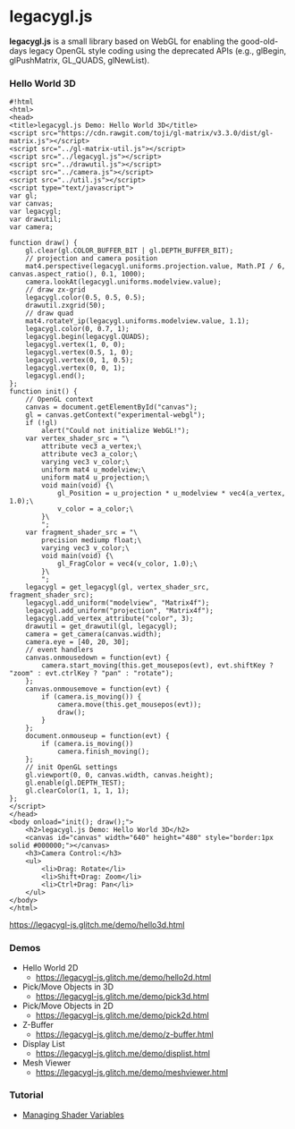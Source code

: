 # legacygl.js #

**legacygl.js** is a small library based on WebGL for enabling the good-old-days legacy 
OpenGL style coding using the deprecated APIs (e.g., glBegin, glPushMatrix, GL_QUADS, glNewList).

### Hello World 3D ###

```
#!html
<html>
<head>
<title>legacygl.js Demo: Hello World 3D</title>
<script src="https://cdn.rawgit.com/toji/gl-matrix/v3.3.0/dist/gl-matrix.js"></script>
<script src="../gl-matrix-util.js"></script>
<script src="../legacygl.js"></script>
<script src="../drawutil.js"></script>
<script src="../camera.js"></script>
<script src="../util.js"></script>
<script type="text/javascript">
var gl;
var canvas;
var legacygl;
var drawutil;
var camera;

function draw() {
    gl.clear(gl.COLOR_BUFFER_BIT | gl.DEPTH_BUFFER_BIT);
    // projection and camera position
    mat4.perspective(legacygl.uniforms.projection.value, Math.PI / 6, canvas.aspect_ratio(), 0.1, 1000);
    camera.lookAt(legacygl.uniforms.modelview.value);
    // draw zx-grid
    legacygl.color(0.5, 0.5, 0.5);
    drawutil.zxgrid(50);
    // draw quad
    mat4.rotateY_ip(legacygl.uniforms.modelview.value, 1.1);
    legacygl.color(0, 0.7, 1);
    legacygl.begin(legacygl.QUADS);
    legacygl.vertex(1, 0, 0);
    legacygl.vertex(0.5, 1, 0);
    legacygl.vertex(0, 1, 0.5);
    legacygl.vertex(0, 0, 1);
    legacygl.end();
};
function init() {
    // OpenGL context
    canvas = document.getElementById("canvas");
    gl = canvas.getContext("experimental-webgl");
    if (!gl)
        alert("Could not initialize WebGL!");
    var vertex_shader_src = "\
        attribute vec3 a_vertex;\
        attribute vec3 a_color;\
        varying vec3 v_color;\
        uniform mat4 u_modelview;\
        uniform mat4 u_projection;\
        void main(void) {\
            gl_Position = u_projection * u_modelview * vec4(a_vertex, 1.0);\
            v_color = a_color;\
        }\
        ";
    var fragment_shader_src = "\
        precision mediump float;\
        varying vec3 v_color;\
        void main(void) {\
            gl_FragColor = vec4(v_color, 1.0);\
        }\
        ";
    legacygl = get_legacygl(gl, vertex_shader_src, fragment_shader_src);
    legacygl.add_uniform("modelview", "Matrix4f");
    legacygl.add_uniform("projection", "Matrix4f");
    legacygl.add_vertex_attribute("color", 3);
    drawutil = get_drawutil(gl, legacygl);
    camera = get_camera(canvas.width);
    camera.eye = [40, 20, 30];
    // event handlers
    canvas.onmousedown = function(evt) {
        camera.start_moving(this.get_mousepos(evt), evt.shiftKey ? "zoom" : evt.ctrlKey ? "pan" : "rotate");
    };
    canvas.onmousemove = function(evt) {
        if (camera.is_moving()) {
            camera.move(this.get_mousepos(evt));
            draw();
        }
    };
    document.onmouseup = function(evt) {
        if (camera.is_moving())
            camera.finish_moving();
    };
    // init OpenGL settings
    gl.viewport(0, 0, canvas.width, canvas.height);
    gl.enable(gl.DEPTH_TEST);
    gl.clearColor(1, 1, 1, 1);
};
</script>
</head>
<body onload="init(); draw();">
    <h2>legacygl.js Demo: Hello World 3D</h2>
    <canvas id="canvas" width="640" height="480" style="border:1px solid #000000;"></canvas>
    <h3>Camera Control:</h3>
    <ul>
        <li>Drag: Rotate</li>
        <li>Shift+Drag: Zoom</li>
        <li>Ctrl+Drag: Pan</li>
    </ul>
</body>
</html>
```
https://legacygl-js.glitch.me/demo/hello3d.html

### Demos ###
- Hello World 2D
    - https://legacygl-js.glitch.me/demo/hello2d.html
- Pick/Move Objects in 3D
    - https://legacygl-js.glitch.me/demo/pick3d.html
- Pick/Move Objects in 2D
    - https://legacygl-js.glitch.me/demo/pick2d.html
- Z-Buffer
    - https://legacygl-js.glitch.me/demo/z-buffer.html
- Display List
    - https://legacygl-js.glitch.me/demo/displist.html
- Mesh Viewer
    - https://legacygl-js.glitch.me/demo/meshviewer.html

### Tutorial ###
- [Managing Shader Variables](https://bitbucket.org/kenshi84/legacygl.js/src/6f180a007849e7d3412f68d9d351e7cee96507ce/doc/tutorial-managing-shader-variables.md)
